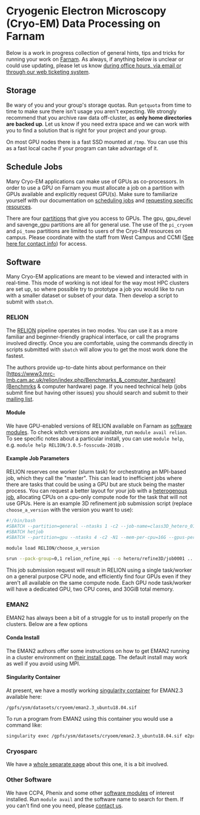 # Cryogenic Electron Microscopy (Cryo-EM) Data Processing on Farnam

Below is a work in progress collection of general hints, tips and tricks for running your work on [Farnam](/clusters-at-yale/clusters/farnam). As always, if anything below is unclear or could use updating, please let us know [during office hours, via email or through our web ticketing system](/#get-help).

## Storage

Be wary of you and your group's storage quotas. Run `getquota` from time to time to make sure there isn't usage you aren't expecting. We strongly recommend that you archive raw data off-cluster, as **only home directories are backed up**. Let us know if you need extra space and we can work with you to find a solution that is right for your project and your group.

On most GPU nodes there is a fast SSD mounted at `/tmp`. You can use this as a fast local cache if your program can take advantage of it.

## Schedule Jobs

Many Cryo-EM applications can make use of GPUs as co-processors. In order to use a GPU on Farnam you must allocate a job on a partition with GPUs available and explicitly request GPU(s). Make sure to familiarize yourself with our documentation on [scheduling jobs](/clusters-at-yale/job-scheduling/) and [requesting specific resources](/clusters-at-yale/job-scheduling/resource-requests/).

There are four [partitions](/clusters-at-yale/clusters/farnam/#public-partitions) that give you access to GPUs. The gpu, gpu_devel and savenge_gpu partitions are all for general use. The use of the `pi_cryoem` and `pi_tomo` partitions are limited to users of the Cryo-EM resources on campus. Please coordinate with the staff from West Campus and CCMI ([See here for contact info](https://cryoem.yale.edu/contact)) for access.

## Software

Many Cryo-EM applications are meant to be viewed and interacted with in real-time. This mode of working is not ideal for the way most HPC clusters are set up, so where possible try to prototype a job you would like to run with a smaller dataset or subset of your data. Then develop a script to submit with `sbatch`.

### RELION

The [RELION](https://www3.mrc-lmb.cam.ac.uk/relion//index.php/Main_Page) pipeline operates in two modes. You can use it as a more familiar and beginner-friendly graphical interface, or call the programs involved directly. Once you are comfortable, using the commands directly in scripts submitted with `sbatch` will allow you to get the most work done the fastest.

The authors provide up-to-date hints about performance on their [https://www3.mrc-lmb.cam.ac.uk/relion/index.php/Benchmarks_&_computer_hardware](Benchmrks & computer hardware) page. If you need technical help (jobs submit fine but having other issues) you should search and submit to their [mailing list](http://www.jiscmail.ac.uk/CCPEM).

#### Module

We have GPU-enabled versions of RELION available on Farnam as [software modules](/clusters-at-yale/applications/modules/). To check witch versions are available, run `module avail relion`. To see specific notes about a particular install, you can use `module help`, e.g. `module help RELION/3.0.5-fosscuda-2018b` . 

#### Example Job Parameters

RELION reserves one worker (slurm task) for orchestrating an MPI-based job, which they call the "master". This can lead to inefficient jobs where there are tasks that could be using a GPU but are stuck being the master process. You can request a better layout for your job with a [heterogenous job](https://slurm.schedmd.com/heterogeneous_jobs.html), allocating CPUs on a cpu-only compute node for the task that will not use GPUs. Here is an example 3D refinement job submission script (replace `choose_a_version` with the version you want to use):

``` bash
#!/bin/bash
#SBATCH --partition=general --ntasks 1 -c2 --job-name=class3D_hetero_01 --mem=10G --output="class3D_hetero_01-%j.out"
#SBATCH hetjob
#SBATCH --partition=gpu --ntasks 4 -c2 -N1 --mem-per-cpu=16G --gpus-per-task=1 

module load RELION/choose_a_version

srun --pack-group=0,1 relion_refine_mpi --o hetero/refine3D/job0001 ... --dont_combine_weights_via_disc --j ${SLURM_CPUS_PER_TASK} --gpu
```

This job submission request will result in RELION using a single task/worker on a general purpose CPU node, and efficiently find four GPUs even if they aren't all available on the same compute node. Each GPU node task/worker will have a dedicated GPU, two CPU cores, and 30GiB total memory. 

### EMAN2

EMAN2 has always been a bit of a struggle for us to install properly on the clusters. Below are a few options

#### Conda Install

The EMAN2 authors offer some instructions on how to get EMAN2 running in a cluster environment on [their install page](https://blake.bcm.edu/emanwiki/EMAN2/Install/BinaryInstallAnaconda/2.3#Linux_Clusters). The default install may work as well if you avoid using MPI.

#### Singularity Container

 At present, we have a mostly working [singularity container](/clusters-at-yale/guides/singularity/) for EMAN2.3 available here: 

`/gpfs/ysm/datasets/cryoem/eman2.3_ubuntu18.04.sif`

To run a program from EMAN2 using this container you would use a command like:

``` bash
singularity exec /gpfs/ysm/datasets/cryoem/eman2.3_ubuntu18.04.sif e2projectmanager.py
```
### Cryosparc

We have a [whole separate page](/clusters-at-yale/guides/cryosparc/) about this one, it is a bit involved.

### Other Software

We have CCP4, Phenix and some other [software modules](/clusters-at-yale/applications/modules.md) of interest installed. Run `module avail` and the software name to search for them. If you can't find one you need, please [contact us](/#get-help).
